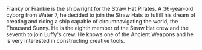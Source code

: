 Franky or Frankie is the shipwright for the Straw Hat Pirates. A 36-year-old cyborg from Water 7, he decided to join the Straw Hats to fulfill his dream of creating and riding a ship capable of circumnavigating the world, the Thousand Sunny. He is the eighth member of the Straw Hat crew and the seventh to join Luffy's crew. He knows one of the Ancient Weapons and he is very interested in constructing creative tools.
